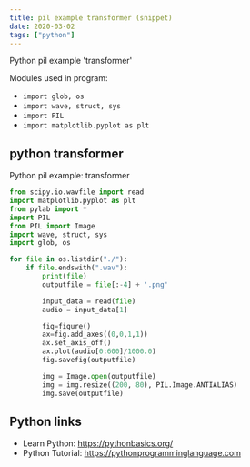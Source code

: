 ```yaml
---
title: pil example transformer (snippet)
date: 2020-03-02
tags: ["python"]
---
```

Python pil example 'transformer'


Modules used in program: 
* `import glob, os`
* `import wave, struct, sys`
* `import PIL`
* `import matplotlib.pyplot as plt`

## python transformer

Python pil example: transformer

```python
from scipy.io.wavfile import read
import matplotlib.pyplot as plt
from pylab import *
import PIL
from PIL import Image
import wave, struct, sys
import glob, os

for file in os.listdir("./"):
    if file.endswith(".wav"):
        print(file)
        outputfile = file[:-4] + '.png'

        input_data = read(file)
        audio = input_data[1]

        fig=figure()
        ax=fig.add_axes((0,0,1,1))
        ax.set_axis_off()
        ax.plot(audio[0:600]/1000.0)
        fig.savefig(outputfile)

        img = Image.open(outputfile)
        img = img.resize((200, 80), PIL.Image.ANTIALIAS)
        img.save(outputfile)

```

## Python links

- Learn Python: https://pythonbasics.org/
- Python Tutorial: https://pythonprogramminglanguage.com

